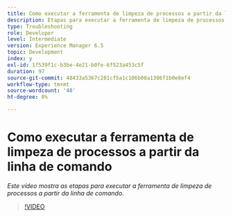```yaml
---
title: Como executar a ferramenta de limpeza de processos a partir da linha de comando
description: Etapas para executar a ferramenta de limpeza de processos a partir da linha de comando para excluir registros da tabela Gerenciador de Jobs
type: Troubleshooting
role: Developer
level: Intermediate
version: Experience Manager 6.5
topic: Development
index: y
exl-id: 1f539f1c-b3be-4e21-b0fe-6f523a453c5f
duration: 97
source-git-commit: 48433a5367c281cf5a1c106b08a1306f1b0e8ef4
workflow-type: tm+mt
source-wordcount: '48'
ht-degree: 0%

---
```


# Como executar a ferramenta de limpeza de processos a partir da linha de comando

*Este vídeo mostra as etapas para executar a ferramenta de limpeza de processos a partir da linha de comando.*

>[!VIDEO](https://video.tv.adobe.com/v/3438372?quality=12&learn=on&captions=por_br)

